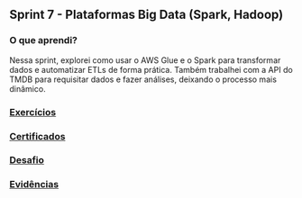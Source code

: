 ##   Sprint 7 - Plataformas Big Data (Spark, Hadoop)

### O que aprendi? ###
<p>

Nessa sprint, explorei como usar o AWS Glue e o Spark para transformar dados e automatizar ETLs de forma prática. Também trabalhei com a API do TMDB para requisitar dados e fazer análises, deixando o processo mais dinâmico.
 </p>

###  <a href= exercicios> Exercícios </a>
###  <a href= certificados> Certificados </a>
###  <a href= desafio> Desafio </a>
###  <a href= evidencias> Evidências </a>